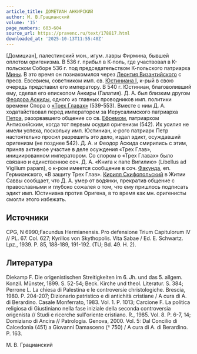 ```yaml
---
article_title: ДОМЕТИАН АНКИРСКИЙ
author: М. В.Грацианский
volume: '15'
page_numbers: 603-604
source_url: https://pravenc.ru/text/178817.html
downloaded_at: '2025-10-13T11:55:40Z'
---
```


[Домициан], палестинский мон., игум. лавры Фирмина, бывшей оплотом оригенизма. В 536 г. прибыл в К-поль, где участвовал в К-польском Соборе 536 г. под председательством К-польского патриарха [Мины](https://pravenc.ru/text/Мины.html). В это время он познакомился через [Леонтия Византийского](<https://pravenc.ru/text/Леонтия Византийского.html>) с пресв. Евсевием, советником имп. св. [Юстиниана I](<https://pravenc.ru/text/Юстиниан I.html>), к-рый в свою очередь представил его императору. В 540 г. Юстиниан, благоволивший ему, сделал его епископом Анкиры (Галатия). Д. А. был близким другом [Феодора Аскиды](<https://pravenc.ru/text/Феодора Аскиды.html>), одного из главных проводников имп. политики времени Спора о [«Трех Главах»](<https://pravenc.ru/text/ Трех Главах .html>) (539-553). Вместе с ним Д. А. ходатайствовал перед императором за Иерусалимского патриарха [Петра](https://pravenc.ru/text/Петр.html), разорвавшего общение со св. [Ефремом](https://pravenc.ru/text/Ефремом.html), патриархом Антиохийским, когда тот первым осудил оригенизм (542). Их усилия не имели успеха, поскольку имп. Юстиниан, к-рого патриарх Петр настоятельно просил разрешить это дело, издал эдикт, осуждавший оригенизм (не позднее 542). Д. А. и Феодор Аскида смирились с этим, приняв активное участие в деле осуждения «Трех Глав», инициированном императором. Со спором о «Трех Главах» было связано и единственное соч. Д. А. «Книга к папе Вигилию» (Libellus ad Vigilium papam), о к-ром имеется сообщение в соч. [Факунда](https://pravenc.ru/text/Факунда.html), еп. Гермианского, «В защиту Трех Глав». [Кирилл Скифопольский](<https://pravenc.ru/text/Кирилл Скифопольский.html>) в Житии Саввы сообщает, что Д. А. умер от водянки, прекратив общение с православными и глубоко сожалея о том, что ему пришлось подписать эдикт имп. Юстиниана против Оригена, в то время как мн. оригенисты смогли этого избежать.

## Источники

CPG, N 6990;Facundus Hermianensis. Pro defensione Trium Capitulorum IV // PL. 67. Col. 627; Kyrillos von Skythopolis. Vita Sabae / Ed. E. Schwartz. Lpz., 1939. P. 85, 188-189, 191-192. (TU; Bd. 49. H. 2).

## Литература

Diekamp F. Die origenistischen Streitigkeiten im 6. Jh. und das 5. allgem. Konzil. Münster, 1899. S. 52-54; Beck. Kirche und theol. Literatur. S. 384; Perrone L. La chiesa di Palestina e le controversie christologiche. Brescia, 1980. P. 204-207; Dizionario patristico e di antichità cristiane / A cura di A. di Berardino. Casale Monferrato, 1983. Vol. 1. P. 1013; Carcione F. La politica religiosa di Giustiniano nella fase iniziale della seconda controversia origenista // Studi e ricerche sull'oriente cristiano. R., 1985. Vol. 8. P. 6-7, 14; Domiziano di Ancira // Patrologia. Genova, 2000. Vol. 5: Dal Concilio di Calcedonia (451) a Giovanni Damasceno († 750) / A cura di A. di Berardino. P. 163.

М. В.  Грацианский
